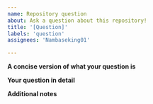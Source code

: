 ```yaml
---
name: Repository question
about: Ask a question about this repository!
title: '[Question]'
labels: 'question'
assignees: 'Nambaseking01'

---
```


**A concise version of what your question is**

**Your question in detail**

**Additional notes**
